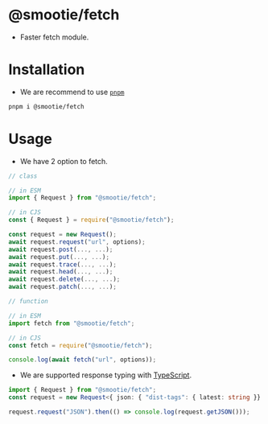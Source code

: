 # @smootie/fetch
- Faster fetch module.

# Installation
- We are recommend to use [`pnpm`](https://npmjs.com/pnpm)
```bash
pnpm i @smootie/fetch
```

# Usage
- We have 2 option to fetch.
```js
// class

// in ESM
import { Request } from "@smootie/fetch";

// in CJS
const { Request } = require("@smootie/fetch");

const request = new Request();
await request.request("url", options);
await request.post(..., ...);
await request.put(..., ...);
await request.trace(..., ...);
await request.head(..., ...);
await request.delete(..., ...);
await request.patch(..., ...);

// function

// in ESM
import fetch from "@smootie/fetch";

// in CJS
const fetch = require("@smootie/fetch");

console.log(await fetch("url", options));
```

- We are supported response typing with [TypeScript](https://typescriptlang.org).
```ts
import { Request } from "@smootie/fetch";
const request = new Request<{ json: { "dist-tags": { latest: string }} }>("https://registry.npmjs.com/@smootie/fetch", options);

request.request("JSON").then(() => console.log(request.getJSON()));
```